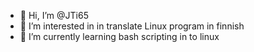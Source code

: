 - 👋 Hi, I’m @JTi65
- 👀 I’m interested in in translate Linux program in finnish
- 🌱 I’m currently learning bash scripting in to linux


<!---
JTi65/JTi65 is a ✨ special ✨ repository because its `README.md` (this file) appears on your GitHub profile.
You can click the Preview link to take a look at your changes.
--->

